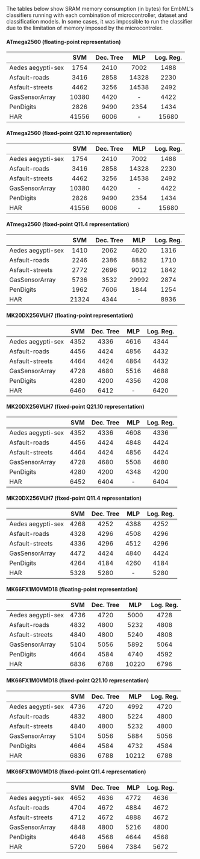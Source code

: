 The tables below show SRAM memory consumption (in bytes) for EmbML's classifiers running with each combination of microcontroller, dataset and classification models. In some cases, it was impossible to run the classifier due to the limitation of memory imposed by the microcontroler.

#### ATmega2560  (floating-point representation)
|                   |  SVM  | Dec. Tree |  MLP  | Log. Reg. |
|-------------------|:-----:|:---------:|:-----:|:---------:|
| Aedes aegypti-sex |  1754 |    2410   |  7002 |    1488   |
| Asfault-roads     |  3416 |    2858   | 14328 |    2230   |
| Asfault-streets   |  4462 |    3256   | 14538 |    2492   |
| GasSensorArray    | 10380 |    4420   |   -   |    4422   |
| PenDigits         |  2826 |    9490   |  2354 |    1434   |
| HAR               | 41556 |    6006   |   -   |   15680   |

#### ATmega2560  (fixed-point Q21.10 representation)
|                   |  SVM  | Dec. Tree |  MLP  | Log. Reg. |
|-------------------|:-----:|:---------:|:-----:|:---------:|
| Aedes aegypti-sex |  1754 |    2410   |  7002 |    1488   |
| Asfault-roads     |  3416 |    2858   | 14328 |    2230   |
| Asfault-streets   |  4462 |    3256   | 14538 |    2492   |
| GasSensorArray    | 10380 |    4420   |   -   |    4422   |
| PenDigits         |  2826 |    9490   |  2354 |    1434   |
| HAR               | 41556 |    6006   |   -   |   15680   |

#### ATmega2560  (fixed-point Q11.4 representation)
|                   |  SVM  | Dec. Tree |  MLP  | Log. Reg. |
|-------------------|:-----:|:---------:|:-----:|:---------:|
| Aedes aegypti-sex |  1410 |    2062   |  4620 |    1316   |
| Asfault-roads     |  2246 |    2386   |  8882 |    1710   |
| Asfault-streets   |  2772 |    2696   |  9012 |    1842   |
| GasSensorArray    |  5736 |    3532   | 29992 |    2874   |
| PenDigits         |  1962 |    7606   |  1844 |    1254   |
| HAR               | 21324 |    4344   |   -   |    8936   |


#### MK20DX256VLH7  (floating-point representation)
|                   |  SVM | Dec. Tree |  MLP | Log. Reg. |
|-------------------|:----:|:---------:|:----:|:---------:|
| Aedes aegypti-sex | 4352 |    4336   | 4616 |    4344   |
| Asfault-roads     | 4456 |    4424   | 4856 |    4432   |
| Asfault-streets   | 4464 |    4424   | 4864 |    4432   |
| GasSensorArray    | 4728 |    4680   | 5516 |    4688   |
| PenDigits         | 4280 |    4200   | 4356 |    4208   |
| HAR               | 6460 |    6412   |   -  |    6420   |

#### MK20DX256VLH7  (fixed-point Q21.10 representation)
|                   |  SVM | Dec. Tree |  MLP | Log. Reg. |
|-------------------|:----:|:---------:|:----:|:---------:|
| Aedes aegypti-sex | 4352 |    4336   | 4608 |    4336   |
| Asfault-roads     | 4456 |    4424   | 4848 |    4424   |
| Asfault-streets   | 4464 |    4424   | 4856 |    4424   |
| GasSensorArray    | 4728 |    4680   | 5508 |    4680   |
| PenDigits         | 4280 |    4200   | 4348 |    4200   |
| HAR               | 6452 |    6404   |   -  |    6404   |

#### MK20DX256VLH7  (fixed-point Q11.4 representation)
|                   |  SVM | Dec. Tree |  MLP | Log. Reg. |
|-------------------|:----:|:---------:|:----:|:---------:|
| Aedes aegypti-sex | 4268 |    4252   | 4388 |    4252   |
| Asfault-roads     | 4328 |    4296   | 4508 |    4296   |
| Asfault-streets   | 4336 |    4296   | 4512 |    4296   |
| GasSensorArray    | 4472 |    4424   | 4840 |    4424   |
| PenDigits         | 4264 |    4184   | 4260 |    4184   |
| HAR               | 5328 |    5280   |   -  |    5280   |


#### MK66FX1M0VMD18  (floating-point representation)
|                   |  SVM | Dec. Tree |  MLP  | Log. Reg. |
|-------------------|:----:|:---------:|:-----:|:---------:|
| Aedes aegypti-sex | 4736 |    4720   |  5000 |    4728   |
| Asfault-roads     | 4832 |    4800   |  5232 |    4808   |
| Asfault-streets   | 4840 |    4800   |  5240 |    4808   |
| GasSensorArray    | 5104 |    5056   |  5892 |    5064   |
| PenDigits         | 4664 |    4584   |  4740 |    4592   |
| HAR               | 6836 |    6788   | 10220 |    6796   |

#### MK66FX1M0VMD18  (fixed-point Q21.10 representation)
|                   |  SVM | Dec. Tree |  MLP  | Log. Reg. |
|-------------------|:----:|:---------:|:-----:|:---------:|
| Aedes aegypti-sex | 4736 |    4720   |  4992 |    4720   |
| Asfault-roads     | 4832 |    4800   |  5224 |    4800   |
| Asfault-streets   | 4840 |    4800   |  5232 |    4800   |
| GasSensorArray    | 5104 |    5056   |  5884 |    5056   |
| PenDigits         | 4664 |    4584   |  4732 |    4584   |
| HAR               | 6836 |    6788   | 10212 |    6788   |

#### MK66FX1M0VMD18  (fixed-point Q11.4 representation)
|                   |  SVM | Dec. Tree |  MLP | Log. Reg. |
|-------------------|:----:|:---------:|:----:|:---------:|
| Aedes aegypti-sex | 4652 |    4636   | 4772 |    4636   |
| Asfault-roads     | 4704 |    4672   | 4884 |    4672   |
| Asfault-streets   | 4712 |    4672   | 4888 |    4672   |
| GasSensorArray    | 4848 |    4800   | 5216 |    4800   |
| PenDigits         | 4648 |    4568   | 4644 |    4568   |
| HAR               | 5720 |    5664   | 7384 |    5672   |
